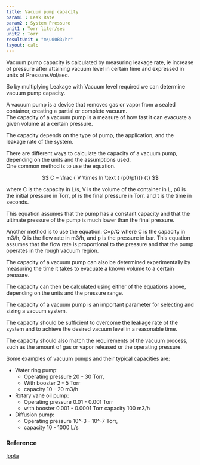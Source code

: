 ```yaml
---
title: Vacuum pump capacity
param1 : Leak Rate
param2 : System Pressure
unit1 : Torr liter/sec
unit2 : Torr
resultUnit : "m\u00B3/hr"
layout: calc
---
```

Vacuum pump capacity is calculated by measuring leakage
rate, ie increase of pressure after attaining vacuum level in certain time and expressed in units of Pressure.Vol/sec.   

So by multiplying Leakage with Vacuum level required we can determine vacuum pump capacity. 

A vacuum pump is a device that removes gas or vapor from a sealed container, creating a partial or complete vacuum.    
The capacity of a vacuum pump is a measure of how fast it can evacuate a given volume at a certain pressure.  
  
The capacity depends on the type of pump, the application, and the leakage rate of the system.  

There are different ways to calculate the capacity of a vacuum pump, depending on the units and the assumptions used.   
One common method is to use the equation.


$$ C = \frac { V \times ln \text { (p0/pf)}} {t} $$

<!-- $$   
\frac {V \times ln(p_0/p_f)}{t} 
$$  -->

where C is the capacity in L/s, V is the volume of the container in L, p0 is the initial pressure in Torr, pf is the final pressure in Torr, and t is the time in seconds.  

This equation assumes that the pump has a constant capacity and that the ultimate pressure of the pump is much lower than the final pressure.  

Another method is to use the equation:
C=p/Q
where C is the capacity in m3/h, Q is the flow rate in m3/h, and p is the pressure in bar.
This equation assumes that the flow rate is proportional to the pressure and that the pump operates in the rough vacuum region.

The capacity of a vacuum pump can also be determined experimentally by measuring the time it takes to evacuate a known volume to a certain pressure.


The capacity can then be calculated using either of the equations above, depending on the units and the pressure range.

The capacity of a vacuum pump is an important parameter for selecting and sizing a vacuum system.

The capacity should be sufficient to overcome the leakage rate of the system and to achieve the desired vacuum level in a reasonable time.

The capacity should also match the requirements of the vacuum process, such as the amount of gas or vapor released or the operating pressure.

Some examples of vacuum pumps and their typical capacities are:

- Water ring pump: 
  - Operating pressure 20 - 30 Torr,
  - With booster  2 - 5 Torr 
  - capacity 10 - 20 m3/h
- Rotary vane oil pump: 
   - Operating pressure 0.01 - 0.001 Torr
   - with booster  0.001 - 0.0001 Torr  capacity 100 m3/h
- Diffusion pump: 
  - Operating pressure 10^-3 - 10^-7 Torr,   
  -  capacity 10 - 1000 L/s


### Reference

[Ippta](https://www.ippta.co/Misc.Publication/DIY_Guidelines_for_Optimization_of_Wire_Vacuum.pdf)

<script>  
    const inputs = document.querySelectorAll('.outlined-field input:not([readonly])');    
    inputs.forEach(input => {   
      input.addEventListener('input', () => {
        if (input.value) {
          input.closest('.outlined-field').classList.add('has-content');
        } else {
          input.closest('.outlined-field').classList.remove('has-content');
        }   
        calculate();
      });      
      // Check on page load
      if (input.value) {
        input.closest('.outlined-field').classList.add('has-content');
      }
    });
    // Calculate function 
    function calculate() {
      const v1 = parseFloat(document.getElementById('param1').value) || 0;
      const v2 = parseFloat(document.getElementById('param2').value) || 0;      
      //const v3 = parseFloat(document.getElementById('param3').value) || 0;
      //const v4= parseFloat(document.getElementById('param5').value) || 0;    
      const result = (v1 * 3.6 / v2)

      document.getElementById('result').value = result.toFixed(2);
    }
</script>
 
